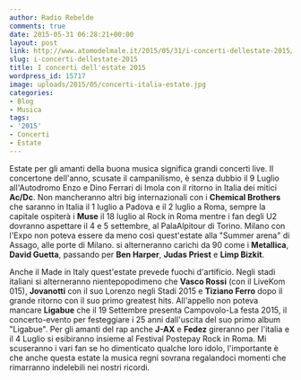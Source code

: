 ```yaml
---
author: Radio Rebelde
comments: true
date: 2015-05-31 06:28:21+00:00
layout: post
link: http://www.atomodelmale.it/2015/05/31/i-concerti-dellestate-2015/
slug: i-concerti-dellestate-2015
title: I concerti dell'estate 2015
wordpress_id: 15717
image: uploads/2015/05/concerti-italia-estate.jpg
categories:
- Blog
- Musica
tags:
- '2015'
- Concerti
- Estate
---
```


Estate per gli amanti della buona musica significa grandi concerti live.
Il concertone dell'anno, scusate il campanilismo, è senza dubbio il 9 Luglio all'Autodromo Enzo e Dino Ferrari di Imola con il ritorno in Italia dei mitici **Ac/Dc**.
Non mancheranno altri big internazionali con i **Chemical Brothers** che saranno in Italia il 1 luglio a Padova e il 2 luglio a Roma, sempre la capitale ospiterà i **Muse** il 18 luglio al Rock in Roma mentre i fan degli U2 dovranno aspettare il 4 e 5 settembre, al PalaAlpitour di Torino.
Milano con l'Expo non poteva essere da meno così quest'estate alla "Summer arena" di Assago, alle porte di Milano. si alterneranno carichi da 90 come i **Metallica**, **David Guetta**, passando per **Ben Harper**, **Judas Priest** e **Limp Bizkit**.

Anche il Made in Italy quest'estate prevede fuochi d'artificio.
Negli stadi italiani si alterneranno nientepopodimeno che **Vasco Rossi** (con il LiveKom 015), **Jovanotti** con il suo Lorenzo negli Stadi 2015 e **Tiziano Ferro** dopo il grande ritorno con il suo primo greatest hits.
All'appello non poteva mancare **Ligabue** che il 19 Settembre presenta Campovolo-La festa 2015, il concerto-evento per festeggiare i 25 anni dall'uscita del suo primo album "Ligabue".
Per gli amanti del rap anche **J-AX** e **Fedez** gireranno per l'italia e il 4 Luglio si esibiranno insieme al Festival Postepay Rock in Roma.
Mi scuseranno i vari fan se ho dimenticato qualche loro idolo, l'importante è che anche questa estate la musica regni sovrana regalandoci momenti che rimarranno indelebili nei nostri ricordi.
